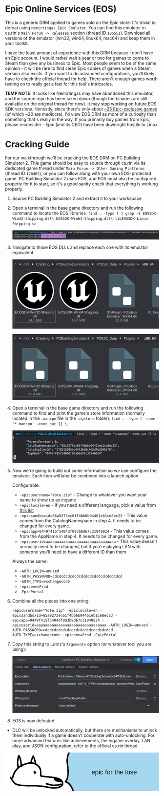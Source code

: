# **Epic Online Services (EOS)**

This is a generic DRM applied to games sold on the Epic store. It's trivial to defeat using `Nemirtingas Epic Emulator`. You can find this emulator in cs.rin's `Main Forum -> Releases` section (thread ID `105551`). Download all versions of the emulator (win32, win64, linux64, mac64) and keep them in your toolkit.

I have the least amount of experience with this DRM because I don't have an Epic account. I would rather wait a year or two for games to come to Steam than give any business to Epic. Most people seem to be of the same opinion - it will be rare to find clean Epic copies of games when a Steam version also exists. If you want to do advanced configurations, you'll likely have to check the official thread for help. There aren't enough games worth testing on to really get a feel for this tool's intricacies.

**TEMP NOTE**: It looks like Nemirtingas may have abandoned this emulator, and the source repo has been taken down (though the binaries are still available on the original thread for now). It may stop working on future EOS SDK versions. Honestly, since there's only about [~25 Epic-exclusive games](https://www.pcgamingwiki.com/wiki/List_of_games_exclusive_to_Epic_Games_Store) (of which ~20 are mediocre), I'd view EOS DRM as more of a curiosity than something that's really in the way. If you primarily buy games from Epic, please reconsider - Epic (and its CEO) have been downright hostile to Linux.

# Cracking Guide

For our walkthrough we'll be cracking the EOS DRM on PC Building Simulator 2. This game should be easy to source through cs.rin via its dedicated game thread under `Main Forum -> Other Gaming Platforms` (thread ID `120407`), or you can follow along with your own EOS-protected game. PC Building Simulator 2 uses EOS, and EOS must also be configured properly for it to start, so it's a good sanity check that everything is working properly.

1. Source PC Building Simulator 2 and extract it to your workspace

2. Open a terminal in the base game directory and run the following command to locate the EOS libraries: `find . -type f | grep -E EOSSDK-Win32-Shipping.dll\|EOSSDK-Win64-Shipping.dll\|libEOSSDK-Linux-Shipping.so`

    ![PCBS2 Search](images/PCBS2-Search.png "EOS search results")

3. Navigate to those EOS DLLs and replace each one with its emulator equivalent

    ![PCBS2 Old DLLs](images/PCBS2-OldDLLs.png "Old EOS DLLs")

    ![PCBS2 New DLLs](images/PCBS2-NewDLLs.png "New EOS DLLs")

4. Open a terminal in the base game directory and run the following command to find and print the game's store information (normally located in the `.mancpn` file in the `.egstore` folder): `find . -type f -name '*.mancpn' -exec cat {} \;`

    ![PCBS2 Store Info](images/PCBS2-StoreInfo.png "Printed EOS store info")

5. Now we're going to build out some information so we can configure the emulator. Each item will later be combined into a launch option:

    Configurable:

    - `-epicusername="Yote.zip"` - Change to whatever you want your name to show up as ingame
    - `-epiclocale=en` - If you need a different language, pick a value from [this list](eos_languages.md)
    - `-epicsandboxid=65a9273ec61f4bb6b94461eb1ce8ec23` - This value comes from the CatalogNamespace in step 4. It needs to be changed for every game.
    - `-epicapp=0449f415f5404df093b8d67c31940024` - This value comes from the AppName in step 4. It needs to be changed for every game.
    - `-epicuserid=aaaaaaaaaaaaaaaaaaaaaaaaaaaaaaaa` - This value doesn't normally need to be changed, but if you're playing LAN with someone you'll need to have a different ID than them

    Always the same:

    - `-AUTH_LOGIN=unused`
    - `-AUTH_PASSWORD=cdcdcdcdcdcdcdcdcdcdcdcdcdcdcdcd`
    - `-AUTH_TYPE=exchangecode`
    - `-epicenv=Prod`
    - `-EpicPortal`

6. Combine all the pieces into one string:

       -epicusername="Yote.zip" -epiclocale=en -epicsandboxid=65a9273ec61f4bb6b94461eb1ce8ec23 -epicapp=0449f415f5404df093b8d67c31940024 -epicuserid=aaaaaaaaaaaaaaaaaaaaaaaaaaaaaaaa -AUTH_LOGIN=unused -AUTH_PASSWORD=cdcdcdcdcdcdcdcdcdcdcdcdcdcdcdcd -AUTH_TYPE=exchangecode -epicenv=Prod -EpicPortal

7. Copy this string to Lutris's `Arguments` option (or whatever tool you are using):

    ![PCBS2 Argument](images/PCBS2-Argument.png "Adding EOS argument into Lutris")

8. EOS is now defeated!

- DLC will be unlocked automatically, but there are mechanisms to unlock them individually if a game doesn't cooperate with auto-unlocking. For more advanced features like achievements, the ingame overlay, LAN play, and JSON configuration, refer to the official cs.rin thread.

![wise yote says fuck epic](images/ftl.png "fuck epic")